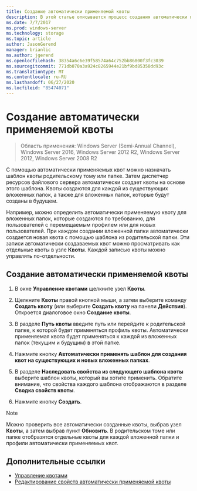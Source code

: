 ```yaml
---
title: Создание автоматически применяемой квоты
description: В этой статье описывается процесс создания автоматически применяемой квоты на основе шаблона квоты
ms.date: 7/7/2017
ms.prod: windows-server
ms.technology: storage
ms.topic: article
author: JasonGerend
manager: brianlic
ms.author: jgerend
ms.openlocfilehash: 38354a6c6e39f58574a64c752bb86800f3fc3039
ms.sourcegitcommit: 771db070a3a924c8265944e21bf9bd85350dd93c
ms.translationtype: MT
ms.contentlocale: ru-RU
ms.lasthandoff: 06/27/2020
ms.locfileid: "85474071"
---
```

# <a name="create-an-auto-apply-quota"></a>Создание автоматически применяемой квоты

> Область применения: Windows Server (Semi-Annual Channel), Windows Server 2016, Windows Server 2012 R2, Windows Server 2012, Windows Server 2008 R2

С помощью автоматически применяемых квот можно назначать шаблон квоты родительскому тому или папке. Затем диспетчер ресурсов файлового сервера автоматически создает квоты на основе этого шаблона. Квоты создаются для каждой из существующих вложенных папок, а также для вложенных папок, которые будут созданы в будущем.

Например, можно определить автоматически применяемую квоту для вложенных папок, которые создаются по требованию, для пользователей с перемещаемым профилем или для новых пользователей. При каждом создании вложенной папки автоматически создается новая квота с помощью шаблона из родительской папки. Эти записи автоматически создаваемых квот можно просматривать как отдельные квоты в узле **Квоты**. Каждой записью квоты можно управлять по-отдельности.

## <a name="to-create-an-auto-apply-quota"></a>Создание автоматически применяемой квоты

1.  В окне **Управление квотами** щелкните узел **Квоты**.

2.  Щелкните **Квоты** правой кнопкой мыши, а затем выберите команду **Создать квоту** (или выберите **Создать квоту** на панели **Действия**). Откроется диалоговое окно **Создание квоты**.

3.  В разделе **Путь квоты** введите путь или перейдите к родительской папке, к которой будет применяться профиль квоты. Автоматически применяемая квота будет применяться к каждой из вложенных папок (текущим и будущим) в этой папке.

4.  Нажмите кнопку **Автоматически применять шаблон для создания квот на существующих и новых вложенных папках**.

5.  В разделе **Наследовать свойства из следующего шаблона квоты** выберите шаблон квоты, который вы хотите применить. Обратите внимание, что свойства каждого шаблона отображаются в разделе **Сводка свойств квоты**.

6.  Нажмите кнопку **Создать**.

> [!Note]
> Можно проверить все автоматически созданные квоты, выбрав узел **Квоты**, а затем выбрав пункт **Обновить**. В родительском томе или папке отобразятся отдельные квоты для каждой вложенной папки и профили автоматически применяемых квот.

## <a name="additional-references"></a>Дополнительные ссылки

-   [Управление квотами](quota-management.md)
-   [Редактирование свойств автоматически применяемой квоты](edit-auto-apply-quota-properties.md)